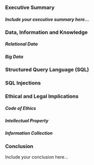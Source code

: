 ### Executive Summary
##### Include your executive summary here...

### Data, Information and Knowledge
##### Relational Data
##### Big Data
### Structured Query Language (SQL)
### SQL Injections
### Ethical and Legal Implications
##### Code of Ethics
##### Intellectual Property
##### Information Collection
### Conclusion
Include your conclusion here...
